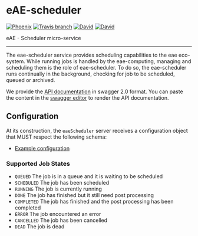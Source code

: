 # eAE-scheduler
[![Phoenix](https://img.shields.io/badge/made-with_Phoenixes-ffa34d.svg?style=flat-square)](https://eae.doc.ic.ac.uk)
[![Travis branch](https://img.shields.io/travis/dsi-icl/eae-scheduler/master.svg?style=flat-square)](https://travis-ci.org/dsi-icl/eae-scheduler) 
[![David](https://img.shields.io/david/dsi-icl/eae-scheduler.svg?style=flat-square)](https://david-dm.org/dsi-icl/eae-scheduler) 
[![David](https://img.shields.io/david/dev/dsi-icl/eae-scheduler.svg?style=flat-square)](https://david-dm.org/dsi-icl/eae-scheduler?type=dev) 



eAE - Scheduler micro-service

---------------------------

The eae-scheduler service provides scheduling capabilities to the eae eco-system. While running jobs is handled by the eae-computing, 
managing and scheduling them is the role of eae-scheduler. 
To do so, the eae-scheduler runs continually in the background, checking for job to be scheduled, queued or archived. 

We provide the [API documentation](doc-api-swagger.yml) in swagger 2.0 format. You can paste the content in the [swagger editor](http://editor.swagger.io/) to render the API documentation.

## Configuration
At its construction, the `eaeScheduler` server receives a configuration object that MUST respect the following schema:
 * [Example configuration](config/eae.scheduler.sample.config.js)
 

### Supported Job States
 * `QUEUED` The job is in a queue and it is waiting to be scheduled
 * `SCHEDULED` The job has been scheduled
 * `RUNNING` The job is currently running
 * `DONE` The job has finished but it still need post processing
 * `COMPLETED` The job has finished and the post processing has been completed
 * `ERROR` The job encountered an error
 * `CANCELLED` The job has been cancelled
 * `DEAD` The job is dead
